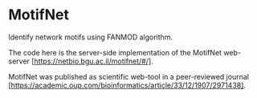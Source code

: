 # MotifNet
Identify network motifs using FANMOD algorithm.

The code here is the server-side implementation of the MotifNet web-server [https://netbio.bgu.ac.il/motifnet/#/].

MotifNet was published as scientific web-tool in a peer-reviewed journal [https://academic.oup.com/bioinformatics/article/33/12/1907/2971438].
